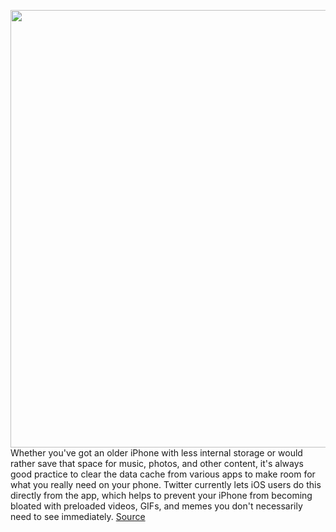 <img src='https://cdn.vox-cdn.com/thumbor/nCMl_7vtxtGYSA_pwG_46p5uOvA=/0x0:2040x1360/1200x800/filters:focal(857x517:1183x843)/cdn.vox-cdn.com/uploads/chorus_image/image/66424656/akrales_180620_1777_0303.0.jpg' width='700px' /><br/>
Whether you've got an older iPhone with less internal storage or would rather save that space for music, photos, and other content, it's always good practice to clear the data cache from various apps to make room for what you really need on your phone. Twitter currently lets iOS users do this directly from the app, which helps to prevent your iPhone from becoming bloated with preloaded videos, GIFs, and memes you don't necessarily need to see immediately.
<a href='https://www.theverge.com/2020/3/3/21163015/twitter-storage-data-cache-iphone-ios-delete-how-to'> Source <a/>